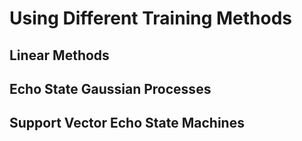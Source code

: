 # Using Different Training Methods

## Linear Methods

## Echo State Gaussian Processes

## Support Vector Echo State Machines
